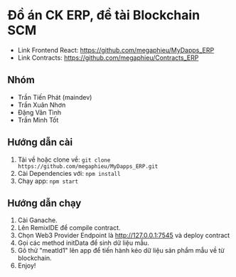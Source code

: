 # Đồ án CK ERP, đề tài Blockchain SCM
- Link Frontend React: https://github.com/megaphieu/MyDapps_ERP
- Link Contracts: https://github.com/megaphieu/Contracts_ERP

## Nhóm
- Trần Tiến Phát (maindev)
- Trần Xuân Nhơn
- Đặng Văn Tình
- Trần Minh Tốt

## Hướng dẫn cài
1. Tải về hoặc clone về: `git clone https://github.com/megaphieu/MyDapps_ERP.git`
2. Cài Dependencies với: `npm install`
3. Chạy app: `npm start`

## Hướng dẫn chạy
1. Cài Ganache.
2. Lên RemixIDE để compile contract.
3. Chọn Web3 Provider Endpoint là http://127.0.0.1:7545 và deploy contract
4. Gọi các method initData để sinh dữ liệu mẫu.
5. Gõ thử "meatId1" lên app để tiến hành kéo dữ liệu sản phẩm mẫu về từ blockchain.
6.  Enjoy!

